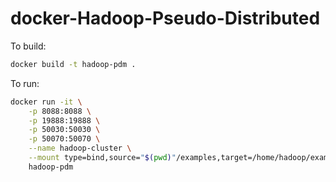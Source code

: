 # docker-Hadoop-Pseudo-Distributed

To build:

```bash
docker build -t hadoop-pdm .
```

To run:

```bash
docker run -it \
	-p 8088:8088 \
	-p 19888:19888 \
	-p 50030:50030 \
	-p 50070:50070 \
	--name hadoop-cluster \
	--mount type=bind,source="$(pwd)"/examples,target=/home/hadoop/examples \
	hadoop-pdm
```
